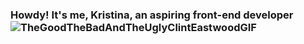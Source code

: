 ### Howdy! It's me, Kristina, an aspiring front-end developer ![TheGoodTheBadAndTheUglyClintEastwoodGIF](https://github.com/KrisTeen99/KrisTeen99/assets/139345773/0c58fe91-7989-49d5-a11d-16c26438891a)


<!--
**KrisTeen99/KrisTeen99** is a ✨ _special_ ✨ repository because its `README.md` (this file) appears on your GitHub profile.




- 🌱 I’m currently undergoing "The Complete 2023 Web Development Bootcamp" to potentially become a full-stack web developer. 
-
- 🤔 At the current stage I’m looking for help with front-end basics (CSS, JS). HTML is pretty much clear.
- 💬 Ask me about ...
- 📫 How to reach me: @kristinaartist on Insta
- 😄 Pronouns: she/her
- ⚡ Fun fact: I broke one of my upper front teeth when I was 9 and got it restored only at 23 :) 
-->
